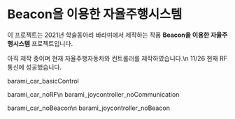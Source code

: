 # Beacon을 이용한 자율주행시스템
이 프로젝트는 2021년 학술동아리 바라미에서 제작하는 작품 **Beacon을 이용한 자율주행시스템** 프로젝트입니다.

아직 제작 중이며 현재 자율주행자동차와 컨트롤러를 제작하였습니다.\n
11/26 현재 RF통신에 성공했습니다.

barami_car_basicControl

barami_car_noRF\n
barami_joycontroller_noCommunication

barami_car_noBeacon\n
barami_joycontroller_noBeacon
